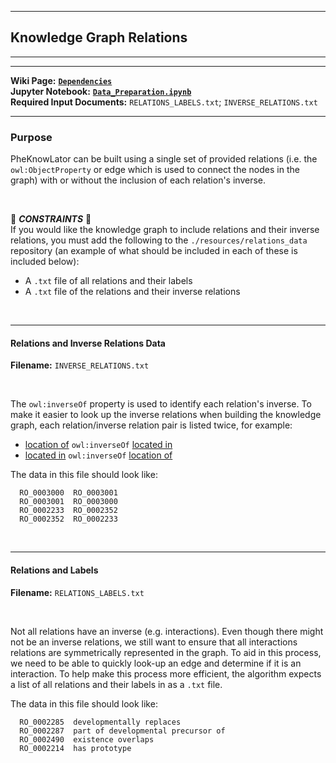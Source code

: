 ***
## Knowledge Graph Relations  
***
***

**Wiki Page:** **[`Dependencies`](https://github.com/callahantiff/PheKnowLator/wiki/Dependencies/#relations-data)**  
**Jupyter Notebook:** **[`Data_Preparation.ipynb`](https://github.com/callahantiff/PheKnowLator/blob/master/Data_Preparation.ipynb)**  
**Required Input Documents:** `RELATIONS_LABELS.txt`; `INVERSE_RELATIONS.txt`
___

### Purpose
PheKnowLator can be built using a single set of provided relations (i.e. the `owl:ObjectProperty` or edge which is used to connect the nodes in the graph) with or without the inclusion of each relation's inverse.

<br>

🛑 *<b>CONSTRAINTS</b>* 🛑   
If you would like the knowledge graph to include relations and their inverse relations, you must add the following to
 the `./resources/relations_data` repository (an example of what should be included in each of these is included  below):    
- A `.txt` file of all relations and their labels     
- A `.txt` file of the relations and their inverse relations    

<br>

___ 

#### Relations and Inverse Relations Data 

**Filename:** `INVERSE_RELATIONS.txt`

<br>

The `owl:inverseOf` property is used to identify each relation's inverse. To make it easier to look up the inverse relations when building the knowledge graph, each relation/inverse relation pair is listed twice, for example:  
- [location of](http://www.ontobee.org/ontology/RO?iri=http://purl.obolibrary.org/obo/RO_0001015) `owl:inverseOf` [located in](http://www.ontobee.org/ontology/RO?iri=http://purl.obolibrary.org/obo/RO_0001025)  
- [located in](http://www.ontobee.org/ontology/RO?iri=http://purl.obolibrary.org/obo/RO_0001025) `owl:inverseOf` [location of](http://www.ontobee.org/ontology/RO?iri=http://purl.obolibrary.org/obo/RO_0001015) 

The data in this file should look like:     
```text
  RO_0003000  RO_0003001
  RO_0003001  RO_0003000
  RO_0002233  RO_0002352
  RO_0002352  RO_0002233
```

<br> 

___

#### Relations and Labels  

**Filename:** `RELATIONS_LABELS.txt`

<br>

Not all relations have an inverse (e.g. interactions). Even though there might not be an inverse relations, we still want to ensure that all interactions relations are symmetrically represented in the graph. To aid in this process, we need to be able to quickly look-up an edge and determine if it is an interaction. To help make this process more efficient, the algorithm expects a list of all relations and their labels in as a `.txt` file.  
 
The data in this file should look like:     
```text
  RO_0002285  developmentally replaces
  RO_0002287  part of developmental precursor of
  RO_0002490  existence overlaps
  RO_0002214  has prototype
```
